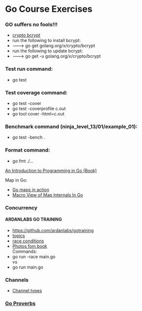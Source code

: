 # Go Course Exercises

### GO suffers no fools!!!

- [crypto bcrypt](https://pkg.go.dev/golang.org/x/crypto/bcrypt)  
- run the following to install bcrypt:  
- ---> go get golang.org/x/crypto/bcrypt  
- run the following to update bcrypt:  
- ---> go get -u golang.org/x/crypto/bcrypt  

### Test run command:  
- go test  

### Test coverage command:  
- go test -cover  
- go test -coverprofile c.out  
- go tool cover -html=c.out  

### Benchmark command (ninja_level_13/01/example_01):  
- go test -bench .  

### Format command:  
- go fmt ./...  

[An Introduction to Programming in Go (Book)](https://www.golang-book.com/books/intro)  

Map in Go:  
- [Go maps in action](https://go.dev/blog/maps)  
- [Macro View of Map Internals In Go](https://www.ardanlabs.com/blog/2013/12/macro-view-of-map-internals-in-go.html)

### Concurrency
#### ARDANLABS GO TRAINING
- https://github.com/ardanlabs/gotraining
- [topics](https://github.com/ardanlabs/gotraining/tree/master/topics/go)
- [race conditions](https://github.com/ardanlabs/gotraining/blob/master/topics/go/concurrency/data_race/README.md)  
- [Photos fom book](https://photos.google.com/share/AF1QipMTxq4L6HMxzow9bZLa2UU71z5R3AH-45a417xHGEtBCB7UyXZDUX4PL5KGTcheEg?key=Si1oSUJ5VU9BSWVPczdpREd5Z2N0eHBaYTZabnpn)  
Commands:
- go run -race main.go  
vs  
- go run main.go  

### Channels  
- [Channel types](https://go.dev/ref/spec#Channel_types)

### [Go Proverbs](https://go-proverbs.github.io/)
